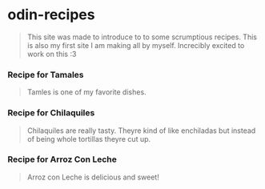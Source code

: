 # odin-recipes
> This site was made to introduce to to some scrumptious recipes. This is also my first site I am making all by myself. Increcibly excited to work on this :3

### Recipe for Tamales
> Tamles is one of my favorite dishes. 
### Recipe for Chilaquiles
>Chilaquiles are really tasty. Theyre kind of like enchiladas but instead of being whole tortillas theyre cut up. 
### Recipe for Arroz Con Leche
>Arroz con Leche is delicious and sweet!

